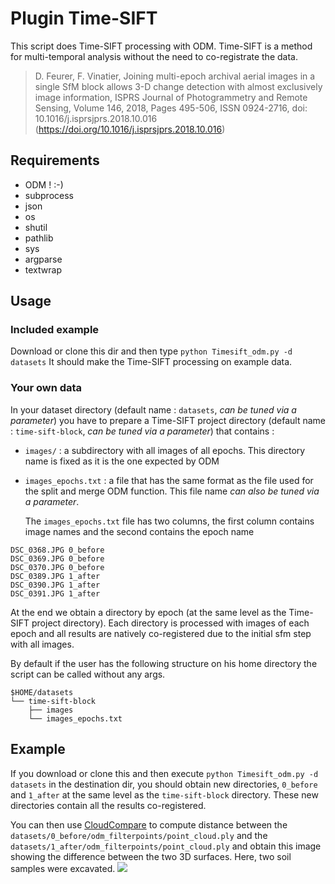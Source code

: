 # Plugin Time-SIFT

This script does Time-SIFT processing with ODM. Time-SIFT is a method for multi-temporal analysis without the need to co-registrate the data.

>  D. Feurer, F. Vinatier, Joining multi-epoch archival aerial images in a single SfM block allows 3-D change detection with almost exclusively image information, ISPRS Journal of Photogrammetry and Remote Sensing, Volume 146, 2018, Pages 495-506, ISSN 0924-2716, doi: 10.1016/j.isprsjprs.2018.10.016
(https://doi.org/10.1016/j.isprsjprs.2018.10.016)

## Requirements
* ODM ! :-) 
* subprocess
* json
* os
* shutil
* pathlib
* sys
* argparse
* textwrap

## Usage

### Included example
Download or clone this dir and then type
```python Timesift_odm.py -d datasets```
It should make the Time-SIFT processing on example data.

### Your own data
In your dataset directory (default name : ```datasets```, *can be tuned via a parameter*) you have to prepare a Time-SIFT project directory (default name : ```time-sift-block```, *can be tuned via a parameter*) that contains :
   * ```images/``` : a subdirectory with all images of all epochs. This directory name is fixed as it is the one expected by ODM
   * ```images_epochs.txt``` : a file that has the same format as the file used for the split and merge ODM function. This file name *can also be tuned via a parameter*.

     The ```images_epochs.txt``` file has two columns, the first column contains image names and the second contains the epoch name
```
DSC_0368.JPG 0_before
DSC_0369.JPG 0_before
DSC_0370.JPG 0_before
DSC_0389.JPG 1_after
DSC_0390.JPG 1_after
DSC_0391.JPG 1_after
```

At the end we obtain a directory by epoch (at the same level as the Time-SIFT project directory). Each directory is processed with images of each epoch and all results are natively co-registered due to the initial sfm step with all images.

By default if the user has the following structure on his home directory the script can be called without any args.
```
$HOME/datasets
└── time-sift-block
    ├── images
    └── images_epochs.txt
```

## Example

If you download or clone this and then execute
```python Timesift_odm.py -d datasets``` in the destination dir, you should obtain new directories, ```0_before``` and ```1_after``` at the same level as the ```time-sift-block``` directory. These new directories contain all the results co-registered.

You can then use [CloudCompare](https://cloudcompare.org/) to compute distance between the ```datasets/0_before/odm_filterpoints/point_cloud.ply``` and the ```datasets/1_after/odm_filterpoints/point_cloud.ply``` and obtain this image showing the difference between the two 3D surfaces. Here, two soil samples were excavated.
![](./Example.png)